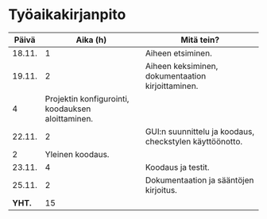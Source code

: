 # Työaikakirjanpito

Päivä|Aika (h)|Mitä tein?
---|---|---
18.11.|1|Aiheen etsiminen.
19.11.|2|Aiheen keksiminen, dokumentaation kirjoittaminen.
 |4|Projektin konfigurointi, koodauksen aloittaminen.
22.11.|2|GUI:n suunnittelu ja koodaus, checkstylen käyttöönotto.
 |2|Yleinen koodaus.
23.11.|4|Koodaus ja testit.
25.11.|2|Dokumentaation ja sääntöjen kirjoitus.
**YHT.**|15|
